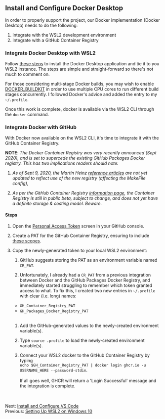 ## Install and Configure Docker Desktop
In order to properly support the project, our Docker implementation (Docker Desktop) needs to do the following: 

1. Integrate with the WSL2 development environment
1. Integrate with a GitHub Container Registry

### Integrate Docker Desktop with WSL2
Follow [these steps](https://docs.docker.com/docker-for-windows/wsl/) to install the Docker Desktop application and tie it to you WSL2 instance. The steps are simple and 
straight-forward so there's not much to comment on. 

For those considering multi-stage Docker builds, you may wish to enable 
[DOCKER_BUILDKIT](https://www.docker.com/blog/docker-desktop-wsl-2-best-practices/) in order to use multiple CPU cores to run different build stages concurrently. I followed Docker's advice and added the entry to my `~/.profile`.<br>

Once this work is complete, docker is available via the WSL2 CLI through the `docker` command.

### Integrate Docker with GitHub
With Docker now available on the WSL2 CLI, it's time to integrate it with the GitHub Container Registry.

**NOTE**: _The Docker Container Registry was very recently announced (Sept 2020), and is set to supercede the existing GitHub Packages Docker registry. This has two implications readers should note:_ 
1. _As of Sept 9, 2020, the Martin Heinz [reference articles](./01-why-create-this-project.md) are not yet updated to reflect use of the new registry (affecting the MakeFile config),_

1. _As per the GitHub Container Registry [information page](https://docs.github.com/en/packages/getting-started-with-github-container-registry/about-github-container-registry), the Container Registry is still in public beta, subject to change, and does not yet have a definite storage & costing model. Beware._

#### Steps
1. Open the [Personal Access Token](https://docs.github.com/en/github/authenticating-to-github/creating-a-personal-access-token) screen in your GitHub console.

1. Create a PAT for the GitHub Container Registry, ensuring to include [these scopes](https://docs.github.com/en/packages/getting-started-with-github-container-registry/migrating-to-github-container-registry-for-docker-images#authenticating-with-the-container-registry).

1. Copy the newly-generated token to your local WSL2 environment:
    1. GitHub suggests storing the PAT as an environment variable named `CR_PAT`.
    
    1. Unfortunately, I already had a `CR_PAT` from a previous integration between Docker and the GitHub Packages Docker Registry, and immediately started struggling to remember which token granted access to what. To fix this, I created two new entries in `~/.profile` with clear (i.e. long) names: 
      * `GH_Container_Registry_PAT`
      * `GH_Packages_Docker_Registry_PAT`<br><br>
      
    1. Add the GitHub-generated values to the newly-created environment variable(s).
    
    1. Type `source .profile` to load the newly-created environment variable(s).
    
    1. Connect your WSL2 docker to the GitHub Container Registry by typing 
    <br>`echo $GH_Container_Registry_PAT | docker login ghcr.io -u USERNAME_HERE --password-stdin`.
    <br><br> If all goes well, GHCR will return a 'Login Successful' message and the integration is complete.
    
<br><br>
Next: [Install and Configure VS Code](./05-install-and-configure-vscode.md)<br>
Previous: [Setting Up WSL2 on Windows 10](./03-set-up-WSL2.md)

